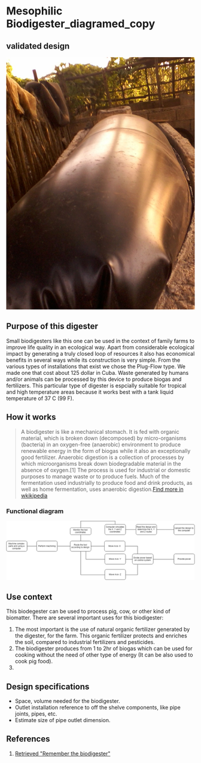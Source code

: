 # Mesophilic Biodigester_diagramed_copy
## validated design
![Name of the machine](images/Foto0001.jpg)
## Purpose of this digester
Small biodigesters like this one can be used in the context of family farms to improve life quality in an ecological way. Apart from considerable ecological impact by generating a truly closed loop of resources it also has economical benefits in several ways while its construction is very simple. From the various types of installations that exist we chose the Plug-Flow type. We made one that cost about 125 dollar in Cuba. Waste generated by humans and/or animals can be processed by this device to produce biogas and fertilizers. This particular type of digester is espcially suitable for tropical and high temperature areas because it works best with a tank liquid temperature of 37 C (99 F).
## How it works
> A biodigester is like a mechanical stomach. It is fed with organic material, which is broken down (decomposed) by micro-organisms (bacteria) in an oxygen-free (anaerobic) environment to produce renewable energy in the form of biogas while it also an exceptionally good fertilizer.
>Anaerobic digestion is a collection of processes by which microorganisms break down biodegradable material in the absence of oxygen.[1] The process is used for industrial or domestic purposes to manage waste or to produce fuels. Much of the fermentation used industrially to produce food and drink products, as well as home fermentation, uses anaerobic digestion.[Find more in wkikipedia](https://en.wikipedia.org/wiki/Anaerobic_digestion)

### Functional diagram
![Fast Diagram- CNC plasma](https://github.com/goscommons/CNC-Plasma-Table/blob/master/Functional%20diagram.png)
## Use context
This biodegester can be used to process pig, cow, or other kind of biomatter. There are several important uses for this biodigester:
1. The most important is the use of natural organic fertilizer generated by the digester, for the farm. This organic fertilizer protects and enriches the soil, compared to industrial fertilizers and pesticides.
2. The biodigester produces from 1 to 2hr of biogas which can be used for cooking without the need of other type of energy (It can be also used to cook pig food).
3.  

## Design specifications
[//]: # (This may be the most platform independent comment)
- Space, volume needed for the biodigester.
- Outlet installation reference to off the shelve components, like pipe joints, pipes, etc.
- Estimate size of pipe outlet dimension.

## References
1. [Retrieved "Remember the biodigester"](https://www.src.sk.ca/blog/remember-biodigester)
